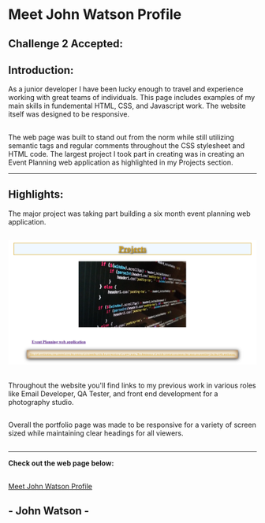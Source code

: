 # Meet John Watson Profile

## Challenge 2 Accepted:

## Introduction:
As a junior developer I have been lucky enough to travel and experience working with great teams of individuals. This page includes examples of my main skills in fundemental HTML, CSS, and Javascript work. The website itself was designed to be responsive. 
##
The web page was built to stand out from the norm while still utilizing semantic tags and regular comments throughout the CSS stylesheet and HTML code. The largest project I took part in creating was in creating an Event Planning web application as highlighted in my Projects section.  

---
## Highlights:
The major project was taking part building a six month event planning web application.
##
![Event Planning web project](images/projectsScreenshot.png)
##
Throughout the website you'll find links to my previous work in various roles like Email Developer, QA Tester, and front end development for a photography studio. 
## 
Overall the portfolio page was made to be responsive for a variety of screen sized while maintaining clear headings for all viewers. 
##
--- 
**Check out the web page below:**
##
[Meet John Watson Profile](https://github.com/Think-Again-Coder/MeetJohnWatson) 
## 
## - John Watson -